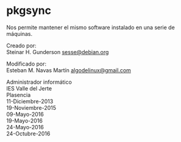 pkgsync
=======

Nos permite mantener el mismo software instalado en una serie de máquinas.

Creado por:  
Steinar H. Gunderson <sesse@debian.org>

Modificado por:  
Esteban M. Navas Martín <algodelinux@gmail.com> 

Administrador informático  
IES Valle del Jerte  
Plasencia  
11-Diciembre-2013  
19-Noviembre-2015  
09-Mayo-2016  
19-Mayo-2016  
24-Mayo-2016  
24-Octubre-2016
